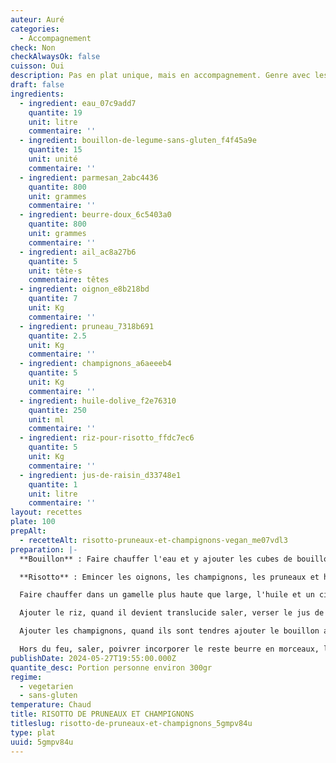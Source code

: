 ```yaml
---
auteur: Auré
categories:
  - Accompagnement
check: Non
checkAlwaysOk: false
cuisson: Oui
description: Pas en plat unique, mais en accompagnement. Genre avec les farçous aveyronnais.
draft: false
ingredients:
  - ingredient: eau_07c9add7
    quantite: 19
    unit: litre
    commentaire: ''
  - ingredient: bouillon-de-legume-sans-gluten_f4f45a9e
    quantite: 15
    unit: unité
    commentaire: ''
  - ingredient: parmesan_2abc4436
    quantite: 800
    unit: grammes
    commentaire: ''
  - ingredient: beurre-doux_6c5403a0
    quantite: 800
    unit: grammes
    commentaire: ''
  - ingredient: ail_ac8a27b6
    quantite: 5
    unit: tête·s
    commentaire: têtes
  - ingredient: oignon_e8b218bd
    quantite: 7
    unit: Kg
    commentaire: ''
  - ingredient: pruneau_7318b691
    quantite: 2.5
    unit: Kg
    commentaire: ''
  - ingredient: champignons_a6aeeeb4
    quantite: 5
    unit: Kg
    commentaire: ''
  - ingredient: huile-dolive_f2e76310
    quantite: 250
    unit: ml
    commentaire: ''
  - ingredient: riz-pour-risotto_ffdc7ec6
    quantite: 5
    unit: Kg
    commentaire: ''
  - ingredient: jus-de-raisin_d33748e1
    quantite: 1
    unit: litre
    commentaire: ''
layout: recettes
plate: 100
prepAlt:
  - recetteAlt: risotto-pruneaux-et-champignons-vegan_me07vdl3
preparation: |-
  **Bouillon** : Faire chauffer l'eau et y ajouter les cubes de bouillon

  **Risotto** : Emincer les oignons, les champignons, les pruneaux et hacher finement l'ail.

  Faire chauffer dans un gamelle plus haute que large, l'huile et un cinquième du beurre, ajouter les oignons puis l'ail. Laisser cuire quelques minutes.

  Ajouter le riz, quand il devient translucide saler, verser le jus de raisin et laisser évaporer en remuant.

  Ajouter les champignons, quand ils sont tendres ajouter le bouillon au fur et à mesure de son absorption jusqu'à ce que le riz soit tendre.

  Hors du feu, saler, poivrer incorporer le reste beurre en morceaux, le parmesan râpé et les morceaux de pruneaux. Mélanger, couvrir et laisser reposer.
publishDate: 2024-05-27T19:55:00.000Z
quantite_desc: Portion personne environ 300gr
regime:
  - vegetarien
  - sans-gluten
temperature: Chaud
title: RISOTTO DE PRUNEAUX ET CHAMPIGNONS
titleslug: risotto-de-pruneaux-et-champignons_5gmpv84u
type: plat
uuid: 5gmpv84u
---
```

